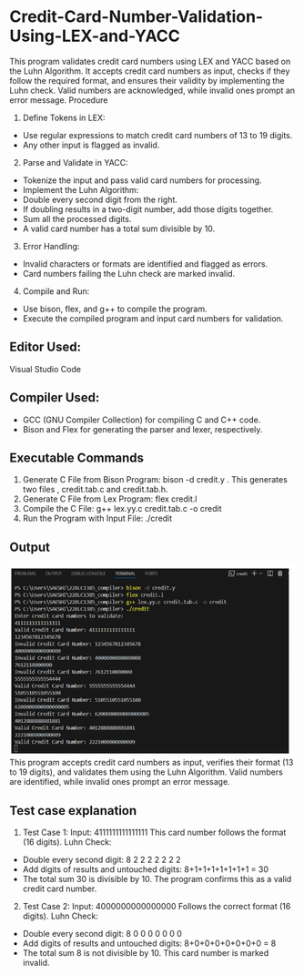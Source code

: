 # Credit-Card-Number-Validation-Using-LEX-and-YACC
This program validates credit card numbers using LEX and YACC based on the Luhn Algorithm. It accepts credit card numbers as input, checks if they follow the required format, and ensures their validity by implementing the Luhn check. Valid numbers are acknowledged, while invalid ones prompt an error message.
Procedure
1.	Define Tokens in LEX:
-	Use regular expressions to match credit card numbers of 13 to 19 digits.
-	Any other input is flagged as invalid.
2.	Parse and Validate in YACC:
-	Tokenize the input and pass valid card numbers for processing.
-	Implement the Luhn Algorithm:
  - Double every second digit from the right.
  - If doubling results in a two-digit number, add those digits together.
  -	 Sum all the processed digits.
  -	A valid card number has a total sum divisible by 10.
3.	Error Handling:
-	Invalid characters or formats are identified and flagged as errors.
-	Card numbers failing the Luhn check are marked invalid.
4.	Compile and Run:
-	Use bison, flex, and g++ to compile the program.
-	Execute the compiled program and input card numbers for validation.
## Editor Used:
Visual Studio Code 
## Compiler Used:
-	GCC (GNU Compiler Collection) for compiling C and C++ code.
-	Bison and Flex for generating the parser and lexer, respectively.
## Executable Commands
1.	Generate C File from Bison Program: bison -d credit.y . This generates two files , credit.tab.c and credit.tab.h.
2.	Generate C File from Lex Program: flex credit.l
3.	Compile the C File: g++ lex.yy.c credit.tab.c -o credit
4.	Run the Program with Input File: ./credit
## Output
![Output](https://github.com/SakshiBiyani02/Credit-Card-Number-Validation-Using-LEX-and-YACC/blob/main/Screenshot%202025-02-28%20134812.png?raw=true)
This program accepts credit card numbers as input, verifies their format (13 to 19 digits), and validates them using the Luhn Algorithm. Valid numbers are identified, while invalid ones prompt an error message.
## Test case explanation
1. Test Case 1:
Input: 4111111111111111
This card number follows the format (16 digits).
Luhn Check:
-	Double every second digit: 8 2 2 2 2 2 2 2
-	Add digits of results and untouched digits: 8+1+1+1+1+1+1+1 = 30
-	The total sum 30 is divisible by 10.
The program confirms this as a valid credit card number.
2. Test Case 2:
Input: 4000000000000000
Follows the correct format (16 digits).
Luhn Check:
-	Double every second digit: 8 0 0 0 0 0 0 0
-	Add digits of results and untouched digits: 8+0+0+0+0+0+0+0 = 8
-	The total sum 8 is not divisible by 10.
This card number is marked invalid.
